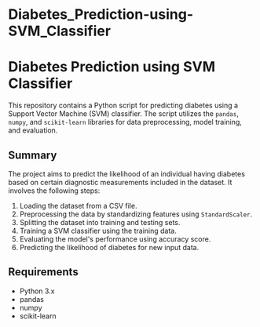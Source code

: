 # Diabetes_Prediction-using-SVM_Classifier 

# Diabetes Prediction using SVM Classifier

This repository contains a Python script for predicting diabetes using a Support Vector Machine (SVM) classifier. The script utilizes the `pandas`, `numpy`, and `scikit-learn` libraries for data preprocessing, model training, and evaluation.

## Summary

The project aims to predict the likelihood of an individual having diabetes based on certain diagnostic measurements included in the dataset. It involves the following steps:

  1. Loading the dataset from a CSV file.
  2. Preprocessing the data by standardizing features using `StandardScaler`.
  3. Splitting the dataset into training and testing sets.
  4. Training a SVM classifier using the training data.
  5. Evaluating the model's performance using accuracy score.
  6. Predicting the likelihood of diabetes for new input data.

## Requirements

- Python 3.x
- pandas
- numpy
- scikit-learn



